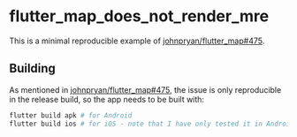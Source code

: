 # flutter_map_does_not_render_mre

This is a minimal reproducible example of [johnpryan/flutter_map#475](https://github.com/johnpryan/flutter_map/issues/475).

## Building

As mentioned in [johnpryan/flutter_map#475](https://github.com/johnpryan/flutter_map/issues/475), the issue is only reproducible in the release build, so the app needs to be built with:

```bash
flutter build apk # for Android
flutter build ios # for iOS - note that I have only tested it in Android
```